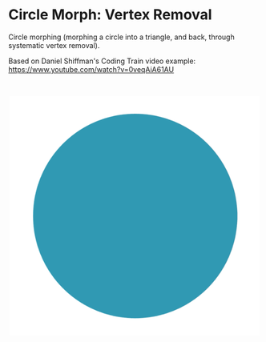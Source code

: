 # Circle Morph: Vertex Removal #

Circle morphing (morphing a circle into a triangle, and back, through systematic vertex removal).

Based on Daniel Shiffman's Coding Train video example:
https://www.youtube.com/watch?v=0veqAiA61AU

</br>
<p align="center">
 <img src="gif/animation.gif" width="500px"/>
</p>
